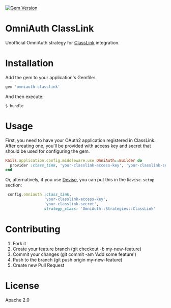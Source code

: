 [![Gem Version](https://badge.fury.io/rb/omniauth-classlink.svg)](https://badge.fury.io/rb/omniauth-classlink)

# OmniAuth ClassLink
Unofficial OmniAuth strategy for [ClassLink](https://classlink.com) integration.

# Installation

Add the gem to your application's Gemfile:

```ruby
gem 'omniauth-classlink'
```
And then execute:

```
$ bundle
```

# Usage

First, you need to have your OAuth2 application registered in ClassLink. After creating one, you'll be provided with access key and secret that should be used for configuring the gem.

```ruby
Rails.application.config.middleware.use OmniAuth::Builder do
  provider :class_link, 'your-classlink-access-key', 'your-classlink-secret', strategy_class: 'OmniAuth::Strategies::ClassLink'
end
```

Or, alternatively, if you use [Devise](https://github.com/plataformatec/devise), you can put this in the `Devise.setup` section:

```ruby
 config.omniauth :class_link,
                 'your-classlink-access-key',
                 'your-classlink-secret',
                 strategy_class: 'OmniAuth::Strategies::ClassLink'
```

# Contributing
1. Fork it
2. Create your feature branch (git checkout -b my-new-feature)
3. Commit your changes (git commit -am 'Add some feature')
4. Push to the branch (git push origin my-new-feature)
5. Create new Pull Request

# License
Apache 2.0

